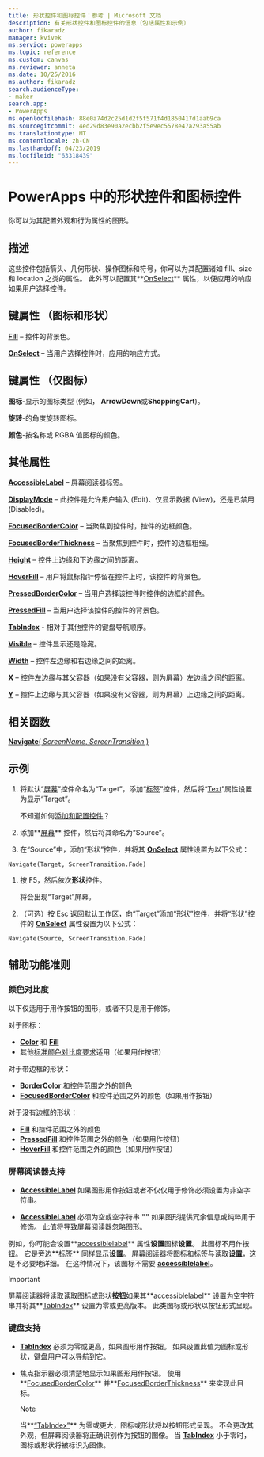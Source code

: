 ```yaml
---
title: 形状控件和图标控件：参考 | Microsoft 文档
description: 有关形状控件和图标控件的信息（包括属性和示例）
author: fikaradz
manager: kvivek
ms.service: powerapps
ms.topic: reference
ms.custom: canvas
ms.reviewer: anneta
ms.date: 10/25/2016
ms.author: fikaradz
search.audienceType:
- maker
search.app:
- PowerApps
ms.openlocfilehash: 88e0a74d2c25d1d2f5f571f4d1850417d1aab9ca
ms.sourcegitcommit: 4ed29d83e90a2ecbb2f5e9ec5578e47a293a55ab
ms.translationtype: MT
ms.contentlocale: zh-CN
ms.lasthandoff: 04/23/2019
ms.locfileid: "63318439"
---
```

# <a name="shape-controls-and-icon-controls-in-powerapps"></a>PowerApps 中的形状控件和图标控件
你可以为其配置外观和行为属性的图形。

## <a name="description"></a>描述
这些控件包括箭头、几何形状、操作图标和符号，你可以为其配置诸如 fill、size 和 location 之类的属性。 此外可以配置其**[OnSelect](properties-core.md)** 属性，以便应用的响应如果用户选择控件。

## <a name="key-properties-icons-and-shapes"></a>键属性 （图标和形状）
**[Fill](properties-color-border.md)** – 控件的背景色。

**[OnSelect](properties-core.md)**  – 当用户选择控件时，应用的响应方式。

## <a name="key-properties-icons-only"></a>键属性 （仅图标）

**图标**-显示的图标类型 (例如， **ArrowDown**或**ShoppingCart**)。 

**旋转**-的角度旋转图标。 

**颜色**-按名称或 RGBA 值图标的颜色。

## <a name="additional-properties"></a>其他属性
**[AccessibleLabel](properties-accessibility.md)** – 屏幕阅读器标签。

**[DisplayMode](properties-core.md)** – 此控件是允许用户输入 (Edit)、仅显示数据 (View)，还是已禁用 (Disabled)。

**[FocusedBorderColor](properties-color-border.md)** – 当聚焦到控件时，控件的边框颜色。

**[FocusedBorderThickness](properties-color-border.md)** – 当聚焦到控件时，控件的边框粗细。

**[Height](properties-size-location.md)** – 控件上边缘和下边缘之间的距离。

**[HoverFill](properties-color-border.md)** – 用户将鼠标指针停留在控件上时，该控件的背景色。

**[PressedBorderColor](properties-color-border.md)**  – 当用户选择该控件时控件的边框的颜色。

**[PressedFill](properties-color-border.md)**  – 当用户选择该控件的控件的背景色。

**[TabIndex](properties-accessibility.md)** - 相对于其他控件的键盘导航顺序。

**[Visible](properties-core.md)** – 控件显示还是隐藏。

**[Width](properties-size-location.md)** – 控件左边缘和右边缘之间的距离。

**[X](properties-size-location.md)** – 控件左边缘与其父容器（如果没有父容器，则为屏幕）左边缘之间的距离。

**[Y](properties-size-location.md)** – 控件上边缘与其父容器（如果没有父容器，则为屏幕）上边缘之间的距离。

## <a name="related-functions"></a>相关函数

[**Navigate**( *ScreenName*, *ScreenTransition* )](../functions/function-navigate.md)

## <a name="example"></a>示例

1. 将默认“[屏幕](control-screen.md)”控件命名为“Target”，添加“[标签](control-text-box.md)”控件，然后将“[Text](properties-core.md)”属性设置为显示“Target”。

    不知道如何[添加和配置控件](../add-configure-controls.md)？

1. 添加**[屏幕](control-screen.md)** 控件，然后将其命名为“Source”。

1. 在“Source”中，添加“形状”控件，并将其 **[OnSelect](properties-core.md)** 属性设置为以下公式：

  `Navigate(Target, ScreenTransition.Fade)`
  
1. 按 F5，然后依次**形状**控件。

    将会出现“Target”屏幕。

1. （可选）按 Esc 返回默认工作区，向“Target”添加“形状”控件，并将“形状”控件的 **[OnSelect](properties-core.md)** 属性设置为以下公式：

  `Navigate(Source, ScreenTransition.Fade)`

## <a name="accessibility-guidelines"></a>辅助功能准则

### <a name="color-contrast"></a>颜色对比度

以下仅适用于用作按钮的图形，或者不只是用于修饰。

对于图标：
- **[Color](properties-color-border.md)** 和 **[Fill](properties-color-border.md)**
- 其他[标准颜色对比度要求](../accessible-apps-color.md)适用（如果用作按钮）

对于带边框的形状：
- **[BorderColor](properties-color-border.md)** 和控件范围之外的颜色
- **[FocusedBorderColor](properties-color-border.md)** 和控件范围之外的颜色（如果用作按钮）

对于没有边框的形状：
- **[Fill](properties-color-border.md)** 和控件范围之外的颜色
- **[PressedFill](properties-color-border.md)** 和控件范围之外的颜色（如果用作按钮）
- **[HoverFill](properties-color-border.md)** 和控件范围之外的颜色（如果用作按钮）

### <a name="screen-reader-support"></a>屏幕阅读器支持
- **[AccessibleLabel](properties-accessibility.md)** 如果图形用作按钮或者不仅仅用于修饰必须设置为非空字符串。

- **[AccessibleLabel](properties-accessibility.md)** 必须为空或空字符串 **""** 如果图形提供冗余信息或纯粹用于修饰。 此值将导致屏幕阅读器忽略图形。

例如，你可能会设置**[accessiblelabel](properties-accessibility.md)** 属性**设置**图标**设置**。 此图标不用作按钮。 它是旁边**[标签](control-text-box.md)** 同样显示**设置**。 屏幕阅读器将图标和标签与读取**设置**，这是不必要地详细。 在这种情况下，该图标不需要 **[accessiblelabel](properties-accessibility.md)**。

> [!IMPORTANT]
> 屏幕阅读器将读取读取图标或形状**按钮**如果其**[accessiblelabel](properties-accessibility.md)** 设置为空字符串并将其**[TabIndex](properties-accessibility.md)** 设置为零或更高版本。 此类图标或形状以按钮形式呈现。 

### <a name="keyboard-support"></a>键盘支持
- **[TabIndex](properties-accessibility.md)** 必须为零或更高，如果图形用作按钮。 如果设置此值为图标或形状，键盘用户可以导航到它。

- 焦点指示器必须清楚地显示如果图形用作按钮。 使用**[FocusedBorderColor](properties-color-border.md)** 并**[FocusedBorderThickness](properties-color-border.md)** 来实现此目标。

    > [!NOTE]
    > 当**[“TabIndex”](properties-accessibility.md)** 为零或更大，图标或形状将以按钮形式呈现。 不会更改其外观，但屏幕阅读器将正确识别作为按钮的图像。 当 **[TabIndex](properties-accessibility.md)** 小于零时，图标或形状将被标识为图像。
